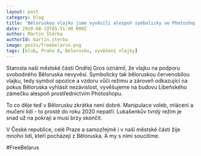 ```yaml
---
layout: post
category: blog
title: 'Běloruskou vlajku jsme vyvěsili alespoň symbolicky ve Photoshopu'
date: 2020-08-19T05:51:00.000Z
author: Martin Štěrba
authorId: martin.sterba
image: posts/freebelarus.png
tags: [klub, Praha 8, Bělorusko, vyvěšení vlajky]
---
```



Starosta naší městské části Ondřej Gros oznámil, že vlajku na podporu svobodného Běloruska nevyvěsí. Symbolicky tak běloruskou červenobílou vlajku, tedy symbol opozice a vzdoru vůči režimu a zároveň odkazující na pokus Běloruska vyhlásit nezávislost, vyvěšujeme na budovu Libeňského zámečku alespoň prostřednictvím Photoshopu.

To co děje teď v Bělorusku zkrátka není dobré. Manipulace voleb, mlácení a mučení lidí - to prostě do roku 2020 nepatří. Lukašenkův tvrdý režim je snad už na pokraji a musí brzy skončit.

V České republice, celé Praze a samozřejmě i v naší městské části žije mnoho lidí, kteří pocházejí z Běloruska. A my s nimi soucítíme.

#FreeBelarus
